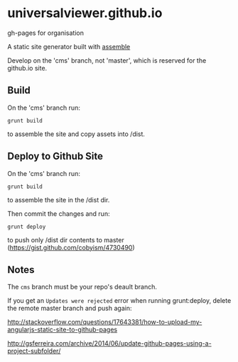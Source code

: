 # universalviewer.github.io
gh-pages for organisation

A static site generator built with [assemble](http://assemble.io)

Develop on the 'cms' branch, not 'master', which is reserved for the github.io site.

## Build

On the 'cms' branch run:

`grunt build`

to assemble the site and copy assets into /dist.

## Deploy to Github Site

On the 'cms' branch run:

`grunt build`

to assemble the site in the /dist dir.

Then commit the changes and run:

`grunt deploy`

to push only /dist dir contents to master (https://gist.github.com/cobyism/4730490)

## Notes

The `cms` branch must be your repo's deault  branch.

If you get an `Updates were rejected` error when running grunt:deploy, delete the remote master branch and push again:

http://stackoverflow.com/questions/17643381/how-to-upload-my-angularjs-static-site-to-github-pages

http://gsferreira.com/archive/2014/06/update-github-pages-using-a-project-subfolder/
